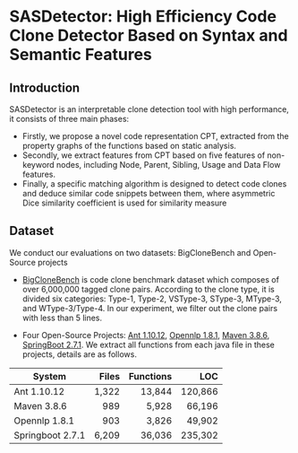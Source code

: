 # SASDetector: High Efficiency Code Clone Detector Based on Syntax and Semantic Features


## Introduction

SASDetector is an interpretable clone detection tool with high performance, it consists of three main phases:

* Firstly, we propose a novel code representation CPT, extracted from the property graphs of the functions based on static analysis.
* Secondly, we extract features from CPT based on five features of non-keyword nodes, including Node, Parent, Sibling, Usage and Data Flow features.
* Finally, a specific matching algorithm is designed to detect code clones and deduce similar code snippets between them, where asymmetric Dice similarity coefficient is used for similarity measure

## Dataset

We conduct our evaluations on two datasets: BigCloneBench and Open-Source projects


* [BigCloneBench](https://github.com/clonebench/BigCloneBench) is code clone benchmark dataset which composes of over 6,000,000 tagged clone pairs. According to the clone type, it is divided six categories: Type-1, Type-2, VSType-3, SType-3, MType-3, and WType-3/Type-4. In our experiment, we filter out the clone pairs with less than 5 lines.

* Four Open-Source Projects: [Ant 1.10.12](https://ant.apache.org/srcdownload.cgi), [Opennlp 1.8.1](https://opennlp.apache.org/download.html), [Maven 3.8.6](https://maven.apache.org/download.cgi), [SpringBoot 2.7.1](https://github.com/spring-projects/spring-boot). We extract all functions from each java file in these projects, details are as follows.


| System | Files | Functions | LOC |
| ---- | ----: | ----: | ----: |
| Ant 1.10.12 | 1,322 | 13,844 | 120,866 |
| Maven 3.8.6 | 989 | 5,928 | 66,196 |
| Opennlp 1.8.1 | 903 | 3,826 | 49,902 |
| Springboot 2.7.1 | 6,209 | 36,036 | 235,302 |
